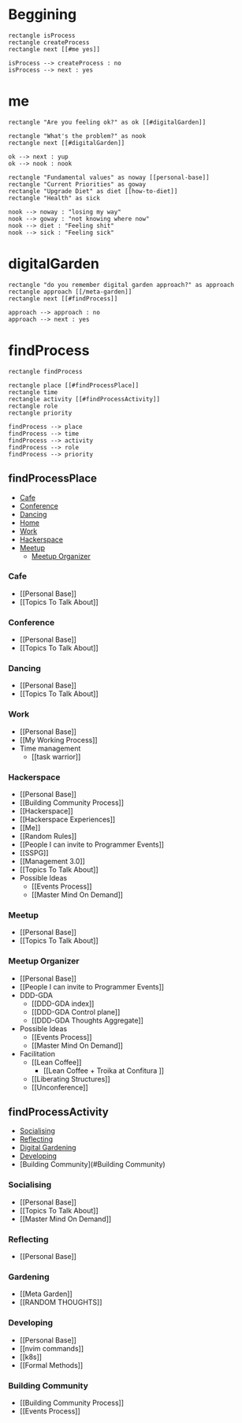 # Beggining

```plantuml
rectangle isProcess
rectangle createProcess
rectangle next [[#me yes]]

isProcess --> createProcess : no
isProcess --> next : yes 
```

# me

```plantuml
rectangle "Are you feeling ok?" as ok [[#digitalGarden]]

rectangle "What's the problem?" as nook 
rectangle next [[#digitalGarden]] 

ok --> next : yup
ok --> nook : nook

rectangle "Fundamental values" as noway [[personal-base]] 
rectangle "Current Priorities" as goway 
rectangle "Upgrade Diet" as diet [[how-to-diet]] 
rectangle "Health" as sick

nook --> noway : "losing my way"
nook --> goway : "not knowing where now"
nook --> diet : "Feeling shit"
nook --> sick : "Feeling sick"

```

# digitalGarden

```plantuml
rectangle "do you remember digital garden approach?" as approach
rectangle approach [[/meta-garden]]
rectangle next [[#findProcess]]

approach --> approach : no
approach --> next : yes 
```

# findProcess
```plantuml
rectangle findProcess

rectangle place [[#findProcessPlace]]
rectangle time
rectangle activity [[#findProcessActivity]]
rectangle role
rectangle priority

findProcess --> place 
findProcess --> time
findProcess --> activity
findProcess --> role
findProcess --> priority
```

## findProcessPlace
- [Cafe](#Cafe)
- [Conference](#Conference)
- [Dancing](#Dancing)
- [Home](#Home)
- [Work](#Work)
- [Hackerspace](#Hackerspace)
- [Meetup](#Meetup)
    - [Meetup Organizer](#MeetupOrganizer)


### Cafe
- [[Personal Base]]
- [[Topics To Talk About]]

### Conference
- [[Personal Base]]
- [[Topics To Talk About]]

### Dancing
- [[Personal Base]]
- [[Topics To Talk About]]

### Work
- [[Personal Base]]
- [[My Working Process]]
- Time management
    - [[task warrior]]

### Hackerspace
- [[Personal Base]]
- [[Building Community Process]]
- [[Hackerspace]]
- [[Hackerspace Experiences]]
- [[Me]]
- [[Random Rules]]
- [[People I can invite to Programmer Events]]
- [[SSPG]]
- [[Management 3.0]]
- [[Topics To Talk About]]
- Possible Ideas
    - [[Events Process]]
    - [[Master Mind On Demand]]

### Meetup
- [[Personal Base]]
- [[Topics To Talk About]]

### Meetup Organizer
- [[Personal Base]]
- [[People I can invite to Programmer Events]]
- DDD-GDA
    - [[DDD-GDA index]]
    - [[DDD-GDA Control plane]]
    - [[DDD-GDA Thoughts Aggregate]]
- Possible Ideas
    - [[Events Process]]
    - [[Master Mind On Demand]]
- Facilitation
    - [[Lean Coffee]]
        - [[Lean Coffee + Troika at Confitura ]]
    - [[Liberating Structures]]
    - [[Unconference]]

## findProcessActivity
- [Socialising](#Socialising)
- [Reflecting](#Reflecting)
- [Digital Gardening](#Gardening)
- [Developing](#Development)
- [Building Community](#Building Community)

### Socialising
- [[Personal Base]]
- [[Topics To Talk About]]
- [[Master Mind On Demand]]

### Reflecting
- [[Personal Base]]

### Gardening
- [[Meta Garden]]
- [[RANDOM THOUGHTS]]

### Developing
- [[Personal Base]]
- [[nvim commands]]
- [[k8s]]
- [[Formal Methods]]


### Building Community

- [[Building Community Process]]
- [[Events Process]]
